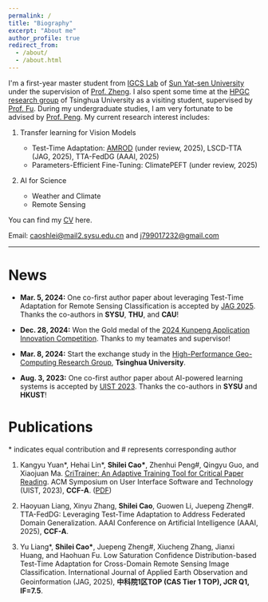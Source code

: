 ```yaml
---
permalink: /
title: "Biography"
excerpt: "About me"
author_profile: true
redirect_from: 
  - /about/
  - /about.html
---
```


I'm a first-year master student from [IGCS Lab](https://rssysu.github.io/) of [Sun Yat-sen University](https://www.sysu.edu.cn/) under the supervision of [Prof. Zheng](https://rssysu.github.io/assets/resume/zjp.html). I also spent some time at the [HPGC research group](http://www.thuhpgc.net/mediawiki/index.php/Main_Page) of Tsinghua University  as a visiting student, supervised by [Prof. Fu](https://www.thuhpgc.net/mediawiki/index.php/Haohuan_Fu). During my undergraduate studies, I am very fortunate to be advised by [Prof. Peng](http://zhenhuipeng.com/). My current research interest includes:
1. Transfer learning for Vision Models
   - Test-Time Adaptation: [AMROD](https://arxiv.org/abs/2406.16439) (under review, 2025), LSCD-TTA (JAG, 2025), TTA-FedDG (AAAI, 2025)
   - Parameters-Efficient Fine-Tuning: ClimatePEFT (under review, 2025)

2. AI for Science
   - Weather and Climate
   - Remote Sensing

 
You can find my [CV](../assets/ShileiCao_CV.pdf) here.

Email: [caoshlei@mail2.sysu.edu.cn](mailto:caoshlei@mail2.sysu.edu.cn) and [j799017232@gmail.com](mailto:j799017232@gmail.com)

---

News
===

- **Mar. 5, 2024:** One co-first author paper about leveraging Test-Time Adaptation for Remote Sensing Classification is accepted by [JAG 2025](https://www.sciencedirect.com/journal/international-journal-of-applied-earth-observation-and-geoinformation). Thanks the co-authors in **SYSU**, **THU**, and **CAU**!

- **Dec. 28, 2024:** Won the Gold medal of the [2024 Kunpeng Application Innovation Competition](https://www.hikunpeng.com/zh/developer/contests/kunpeng-competition2024?tab=7). Thanks to my teamates and supervisor!

- **Mar. 8, 2024:** Start the exchange study in the [High-Performance Geo-Computing Research Group](http://www.thuhpgc.net/mediawiki/index.php/Main_Page), **Tsinghua University**.

- **Aug. 3, 2023:** One co-first author paper about AI-powered learning systems is accepted by [UIST 2023](https://uist.acm.org/2023/). Thanks the co-authors in **SYSU** and **HKUST**!

Publications
===

\* indicates equal contribution and # represents corresponding author 

1. Kangyu Yuan\*, Hehai Lin\*, **Shilei Cao\***, Zhenhui Peng#, Qingyu Guo, and Xiaojuan Ma. [CriTrainer: An Adaptive Training Tool for Critical Paper Reading](https://doi.org/10.1145/3586183.3606816). 
ACM Symposium on User Interface Software and Technology (UIST, 2023), **CCF-A**. ([PDF](../assets/uist2023.pdf))

2. Haoyuan Liang, Xinyu Zhang, **Shilei Cao**, Guowen Li, Juepeng Zheng#.
TTA-FedDG: Leveraging Test-Time Adaptation to Address Federated Domain Generalization. 
AAAI Conference on Artificial Intelligence
(AAAI, 2025), **CCF-A**.

3. Yu Liang\*, **Shilei Cao\***, Juepeng Zheng#, Xiucheng Zhang, Jianxi Huang, and Haohuan Fu. 
Low Saturation Confidence Distribution-based Test-Time Adaptation for Cross-Domain Remote Sensing Image Classification. 
International Journal of Applied Earth Observation and Geoinformation
(JAG, 2025), **中科院1区TOP (CAS Tier 1 TOP), JCR Q1, IF=7.5**.



